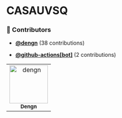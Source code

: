 <!-- DO NOT REMOVE - contributor_list:data:start:["dengn", "github-actions[bot]"]:end -->
# CASAUVSQ


<!-- DO NOT REMOVE -->



<!-- DO NOT REMOVE -->

<!-- prettier-ignore-start -->
<!-- DO NOT REMOVE - contributor_list:start -->
### 👥 Contributors


- **[@dengn](https://github.com/dengn)** (38 contributions)

- **[@github-actions[bot]](https://github.com/apps/github-actions)** (2 contributions)

<!-- DO NOT REMOVE - contributor_list:end -->
<!-- prettier-ignore-end -->


<!-- readme: contributors -start -->
<table>
<tr>
    <td align="center">
        <a href="https://github.com/dengn">
            <img src="https://avatars.githubusercontent.com/u/4965857?v=4" width="100;" alt="dengn"/>
            <br />
            <sub><b>Dengn</b></sub>
        </a>
    </td></tr>
</table>
<!-- readme: contributors -end -->
